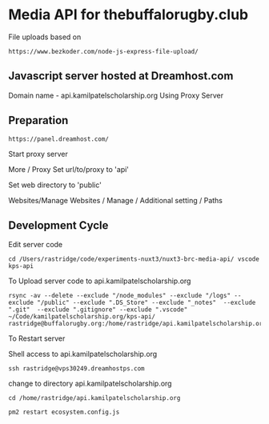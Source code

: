 # Media API for thebuffalorugby.club

File uploads based on

```
https://www.bezkoder.com/node-js-express-file-upload/
```

## Javascript server hosted at Dreamhost.com

Domain name - api.kamilpatelscholarship.org
Using Proxy Server

## Preparation

```
https://panel.dreamhost.com/
```

Start proxy server

More / Proxy
Set url/to/proxy to 'api'

Set web directory to 'public'

Websites/Manage Websites / Manage / Additional setting / Paths

## Development Cycle

Edit server code

```
cd /Users/rastridge/code/experiments-nuxt3/nuxt3-brc-media-api/ vscode kps-api
```

To Upload server code to api.kamilpatelscholarship.org

```
rsync -av --delete --exclude "/node_modules" --exclude "/logs" --exclude "/public" --exclude ".DS_Store" --exclude "_notes"  --exclude ".git"  --exclude ".gitignore" --exclude ".vscode" ~/Code/kamilpatelscholarship.org/kps-api/ rastridge@buffalorugby.org:/home/rastridge/api.kamilpatelscholarship.org/
```

To Restart server

Shell access to api.kamilpatelscholarship.org

```
ssh rastridge@vps30249.dreamhostps.com
```

change to directory api.kamilpatelscholarship.org

```
cd /home/rastridge/api.kamilpatelscholarship.org
```

```
pm2 restart ecosystem.config.js
```
